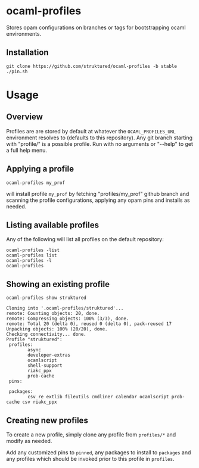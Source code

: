 # ocaml-profiles
Stores opam configurations on branches or tags for bootstrapping ocaml environments.

## Installation

```
git clone https://github.com/struktured/ocaml-profiles -b stable
./pin.sh
```

# Usage

## Overview
Profiles are are stored by default at whatever the ```OCAML_PROFILES_URL``` environment resolves to (defaults to this repository).
Any git branch starting with "profile/" is a possible profile. Run with no arguments or "--help" 
to get a full help menu.

## Applying a profile

```ocaml-profiles my_prof```

will install profile ```my_prof``` by fetching "profiles/my_prof" github branch and scanning the profile configurations, 
applying any opam pins and installs as needed.

## Listing available profiles

Any of the following will list all profiles on the default repository:

```
ocaml-profiles -list 
ocaml-profiles list
ocaml-profiles -l
ocaml-profiles
```

## Showing an existing profile

```
ocaml-profiles show struktured

Cloning into '.ocaml-profiles/struktured'...
remote: Counting objects: 20, done.
remote: Compressing objects: 100% (3/3), done.
remote: Total 20 (delta 0), reused 0 (delta 0), pack-reused 17
Unpacking objects: 100% (20/20), done.
Checking connectivity... done.
Profile "struktured":
 profiles:
        async
        developer-extras
        ocamlscript
        shell-support
        riakc_ppx
        prob-cache
 pins:

 packages:
        csv re extlib fileutils cmdliner calendar ocamlscript prob-cache csv riakc_ppx

```


## Creating new profiles

To create a new profile, simply clone any profile from ```profiles/*``` and modify as needed.

Add any customized pins to ```pinned```, any packages to install to ```packages``` and any profiles
which should be invoked prior to this profile in ```profiles```. 



